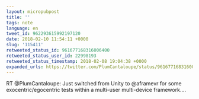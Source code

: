 ```yaml
---
layout: micropubpost
title: ''
tags: note
language: en
tweet_id: 962293615992197120
date: 2018-02-10 11:54:11 +0000
slug: '115411'
retweeted_status_id: 961677168316006400
retweeted_status_user_id: 22998193
retweeted_status_timestamp: 2018-02-08 19:04:38 +0000
expanded_urls: https://twitter.com/PlumCantaloupe/status/961677168316006400/video/1
---
```

RT @PlumCantaloupe: Just switched from Unity to @aframevr for some exocentric/egocentric tests within a multi-user multi-device framework.…
